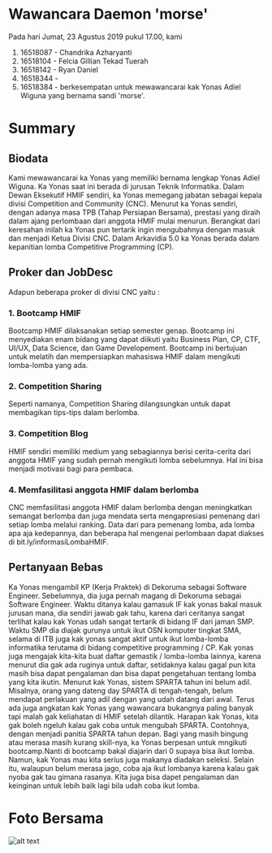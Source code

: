 # Wawancara Daemon 'morse'
Pada hari Jumat, 23 Agustus 2019 pukul 17.00, kami
1. 16518087 - Chandrika Azharyanti
2. 16518104 - Felcia Gillian Tekad Tuerah
3. 16518142 - Ryan Daniel
4. 16518344 - 
5. 16518384 - 
berkesempatan untuk mewawancarai kak Yonas Adiel Wiguna yang bernama sandi 'morse'.

# Summary
## Biodata
Kami mewawancarai ka Yonas yang memiliki bernama lengkap Yonas Adiel Wiguna. 
Ka Yonas saat ini berada di jurusan Teknik Informatika. 
Dalam Dewan Eksekutif HMIF sendiri, ka Yonas memegang jabatan sebagai kepala divisi Competition and Community (CNC). 
Menurut ka Yonas sendiri, dengan adanya masa TPB (Tahap Persiapan Bersama), prestasi yang diraih dalam ajang perlombaan dari anggota HMIF mulai menurun. 
Berangkat dari keresahan inilah ka Yonas pun tertarik ingin mengubahnya dengan masuk dan menjadi Ketua Divisi CNC.
Dalam Arkavidia 5.0 ka Yonas berada dalam kepanitian lomba Competitive Programming (CP).

## Proker dan JobDesc
Adapun beberapa proker di divisi CNC yaitu :
### 1. Bootcamp HMIF
Bootcamp HMIF dilaksanakan setiap semester genap. Bootcamp ini menyediakan enam bidang yang dapat diikuti yaitu Business Plan, CP, CTF, UI/UX, Data Science, dan Game Developement.
Bootcamp ini bertujuan untuk melatih dan mempersiapkan mahasiswa HMIF dalam mengikuti lomba-lomba yang ada.
### 2. Competition Sharing
Seperti namanya, Competition Sharing dilangsungkan untuk dapat membagikan tips-tips dalam berlomba.
### 3. Competition Blog
HMIF sendiri memiliki medium yang sebagiannya berisi cerita-cerita dari anggota HMIF yang sudah pernah mengikuti lomba sebelumnya.
Hal ini bisa menjadi motivasi bagi para pembaca.
### 4. Memfasilitasi anggota HMIF dalam berlomba 
CNC memfasilitasi anggota HMIF dalam berlomba dengan meningkatkan semangat berlomba dan juga mendata serta mengapresiasi pemenang dari setiap lomba melalui ranking. Data dari para pemenang lomba, ada lomba apa aja kedepannya, dan beberapa hal mengenai perlombaan dapat diakses di bit.ly/informasiLombaHMIF.

## Pertanyaan Bebas
  Ka Yonas mengambil KP (Kerja Praktek) di Dekoruma sebagai Software Engineer. Sebelumnya, dia juga pernah magang di Dekoruma sebagai Software Engineer.
  Waktu ditanya kalau gamasuk IF kak yonas bakal masuk jurusan mana, dia sendiri jawab gak tahu, karena dari ceritanya sangat terlihat kalau kak Yonas udah sangat tertarik di bidang IF dari jaman SMP. Waktu SMP dia diajak gurunya untuk ikut OSN komputer tingkat SMA, selama di ITB juga kak yonas sangat aktif untuk ikut lomba-lomba informatika terutama di bidang competitive programming / CP. Kak yonas juga mengajak kita-kita buat daftar gemastik / lomba-lomba lainnya, karena menurut dia gak ada ruginya untuk daftar, setidaknya kalau gagal pun kita masih bisa dapat pengalaman dan bisa dapat pengetahuan tentang lomba yang kita ikutin.
  Menurut kak Yonas, sistem SPARTA tahun ini belum adil. Misalnya, orang yang dateng day SPARTA di tengah-tengah, belum mendapat perlakuan yang adil dengan yang udah datang dari awal. Terus ada juga angkatan kak Yonas yang wawancara bukangnya paling banyak tapi malah gak keliahatan di HMIF setelah dilantik. Harapan kak Yonas, kita gak boleh ngeluh kalau gak coba untuk mengubah SPARTA. Contohnya, dengan menjadi panitia SPARTA tahun depan.
  Bagi yang masih bingung atau merasa masih kurang skill-nya, ka Yonas berpesan untuk mngikuti bootcamp.Nanti di bootcamp bakal diajarin dari 0 supaya bisa ikut lomba. Namun, kak Yonas mau kita serius juga makanya diadakan seleksi. Selain itu, walaupun belum merasa jago, coba aja ikut lombanya karena kalau gak nyoba gak tau gimana rasanya. Kita juga bisa dapet pengalaman dan keinginan untuk lebih baik lagi bila udah coba ikut lomba.

# Foto Bersama
![alt text](./<16518087-16518104-16518142-16518344-16518384>.jpg)
